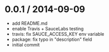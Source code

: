 
0.0.1 / 2014-09-09
==================

 * add README.md
 * enable Travis + SauceLabs testing
 * travis: fix SAUCE_ACCESS_KEY env variable
 * package: fix typo in "description" field
 * initial commit
